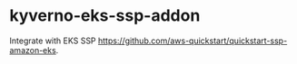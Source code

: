 # kyverno-eks-ssp-addon
Integrate with EKS SSP https://github.com/aws-quickstart/quickstart-ssp-amazon-eks.
